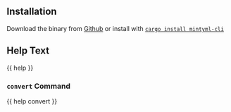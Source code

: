 ## Installation

Download the binary from [Github](https://github.com/youngspe/mintyml/releases/latest)
or install with [`cargo install mintyml-cli`](https://crates.io/crates/mintyml-cli)

## Help Text

{{ help }}

### `convert` Command

{{ help convert }}
